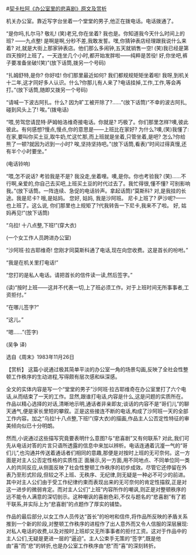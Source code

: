 #[契卡杜阿《办公室里的悲喜剧》原文及赏析](https://www.vrrw.net/wx/15594.html)

机关办公室。靠近写字台坐着一个堂堂的男子,他正在拨电话。电话拨通了。

“是你吗,扎尔马? 敬礼! (笑)老兄,你在坐着? 我也是。你知道我今天什么时间上的班? ——九点整! 是啊是啊,分秒不差,我敢发誓。嘿,你猜钟表店经理跟我说什么来着? 对,就是大街上那家钟表店。他们那么多闹钟,五天就销售一空! (笑)我已经是第四天按时上班了。一天连坐几个小时,都开始发胖啦——纯粹是苦役! 好,你坐吧,裤子要准备坐破!(笑)”(放下话筒,拨另一个号码)

“扎姆舒特,是你? 你好哇! 你们那里最近如何? 我们都规规矩矩坐着啦! 我呀,到机关十二年,这才同好多人认识。什么?你那儿有人来了?电话挂掉,工作,工作,等会再打。”(放下话筒,随即又拨另一个号码)

“请喊一下波古阿扎。什么? 因为旷工被开除了?……”(放下话筒)“不幸的波古阿扎,碰到风头上了! 唉。”(拨电话)

“喂,劳驾您请昆特·萨姆帕洛维奇接电话。你就是? 巧极了。你们那里怎样?噢,彼此彼此。有何感想?慢点,慢点,你的意思是——上班比在家好? 为什么?噢,(笑)我懂了: 在家,要叫你买土豆,取牛奶,忙这忙那,而上班就是坐着,只管坐着,是吧? 怎么?你给熊了一顿?就因为迟到一小时? 唉,坚持坚持吧。”(放下话筒,看表)“时间过得真慢,还有半个小时要坐。”

(电话铃响)

“喂,怎不说话? 考验我是不是? 我没走,坐着哩。噢,是你。你也考验我? (笑)……不行啊,亲爱的,你自己去买吧,上班买土豆的时代过去了。我忙得很,懂不懂? 可别影响我。”(放下话筒。一阵连续、急促的电话铃声。拿起话筒)“莫斯科? 对,是我挂的长途。我是尼卡? 哦,是姑妈。 您好, 姑妈, 我是沙阿班。 尼卡上班了? 萨沙呢?——也上班了。这么说, 你们那里也上规矩了?代我转告一下尼卡,我来不了啦。 好, 姑妈再见!”(放下话筒)

“乌拉! 十八点整,下班!”(穿大衣)

(一个女工作人员跨进办公室)

“沙阿班·拉古耶维奇! 您刚才同莫斯科通了电话,现在向您收费。这是首长的吩咐。”

“我是在机关里打电话!”

“您打的是私人电话。请把首长的信件读一读,然后签字。”

(读)“按时上班——这并不代表一切,上了班必须工作。对于上班时间无所事事者,工资拒付。”

“在哪儿签字?”

“这儿。”

“嗯……”(签字)

(吴争 译)

选自《周末》1983年11月26日



【赏析】 这篇小说通过极其简单平淡的办公室一角的场景勾画,反映了全社会性整顿工作秩序的生动进程,写得颇有层次感和纵深感。

全文的实体内容是写一个“堂堂的男子”沙阿班·拉古耶维奇在办公室里打了六个电话,从而结束了一天的工作。显然,跟谁打电话,内容是什么,这是问题的实质所在。作品以精心选择的对话,清晰地示明,通话者非亲即友;谈话的内容不是“哥们儿”的聊天通气,便是家长里短的攀叙。正是这些接连不断的电话,构成了沙阿班一天的全部工作内容。加之“乌拉!十八点整,下班!”(穿大衣)的描画,作品主人公否定性特征的审美倾向似已十分明朗。

然而,小说通过这些描写究竟要表明什么意图?与“悲喜剧”又有何联系? 对此,我们可先从电话对答的片言只语所透露的信息中来加以辨析。电话连通着沆瀣一气的“哥们儿”,也沟通并传送着通话者们相同的意趣,那便是对按时上班的无可奈何。这一方面是对主人公否定性格的实质性正 面展示,另一方面,用不同地点、不同单位同一类人的共同反应,从侧面反映了社会性整顿工作秩序的初步成效。尽管它还停留在外表乃至形式阶段,但较之不上班、无秩序、无纪律,则无疑是一种必不可少的前进。其中对主人公们由于受工作纪律约束而表现出来的无可奈何的肯定性描叙,正是对这一进步的微弱肯定。而对主人公们“上班”内容所作的嘲讽,则正是对整顿秩序的远不能令人满意的深切剖示。这种嘲讽的喜剧色彩,不仅与题名的“悲喜剧”有了若干联系,并实际上为“悲喜剧”的点题作了厚实的铺垫。

作品的最后部分,以女工作人员传达“首长”的吩咐和信件,将作品所反映的矛盾关系推到一个新的阶段,对整顿工作秩序的进程作了出人意外而又令人信服的深层展现: 对私人电话的收费,以及对按时上班却又无所事事者的拒付工资。这对于作品中的主人公们,无疑是更进一层的“逼迫”。主人公束手无策的“签字”,既是他由“喜”而“悲”的转折,也是办公室工作秩序由“悲”而“喜”的深刻转折。

